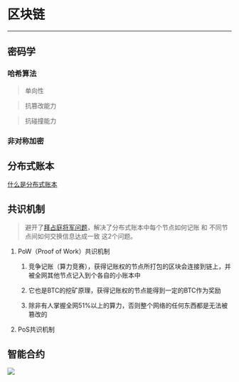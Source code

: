 # 区块链

---

## 密码学

### 哈希算法

>单向性

>抗篡改能力

>抗碰撞能力

### 非对称加密


## 分布式账本

[什么是分布式账本](https://mp.weixin.qq.com/s?__biz=MzUxODk1OTA0OA==&mid=2247485997&idx=1&sn=92b93dd12fc586311207c83b32823255&chksm=f981b08acef6399cf8bc9bf5da323587bb773665ae22c7b16db7e4609266029f96243749107e&scene=0&xtrack=1&key=ebbdd804d597c249ccfc81d6c6e85ba3747cca98d8de8a478e352a1d28d3ab0c0bd6659cc3eb89f2e10e4e25380cb0acd9c4902de4bf8730b6562be5c18e0de6f523a624fcac91fa2e582a2694a8dfbd&ascene=1&uin=MjAzNDY1ODcwMg%3D%3D&devicetype=Windows+10&version=62070158&lang=zh_CN&exportkey=AcCKv30f7uXDEXpluuy9ZyY%3D&pass_ticket=bsOi98qwF0uGoGAaJNml9Hc1IPDB7TRF7ImnX1qC0scVZPr7accRbvWvGNBoOiOH)

## 共识机制

>避开了[拜占庭将军问题](https://mp.weixin.qq.com/s?__biz=MzUxODk1OTA0OA==&mid=2247486019&idx=1&sn=29d41e922261f055345c23ad6927a6bd&chksm=f981b0e4cef639f20ba474323fe09a12bc9f02334500b545ced6821e878620256e8c9c436373&scene=0&xtrack=1&key=9ecd34f3bc5b51bcb6b80c6f7cb5e35738804220f4c2ad4cba088bde6c0e5ec55c3e2c682b5f5a6c74f75cf2e09255ca5bfc1b5d291d09bd3cc3019f1b70e656b0fdb63628dd77c83d6869bbeb221cc3&ascene=1&uin=MjAzNDY1ODcwMg%3D%3D&devicetype=Windows+10&version=62070158&lang=zh_CN&exportkey=AeL%2BCuth0h%2Bq%2BikVIxm%2Bc9E%3D&pass_ticket=UGCHR3zToo%2Fd2y%2BkQ4JHQoWRb%2FodqadVLLyGY2BLNcd42Ct8v4nuzxa2tH%2F7UjTB)，解决了分布式账本中每个节点如何记账 和 不同节点间如何交换信息达成一致 这2个问题。

1. PoW（Proof of Work）共识机制

    1. 竞争记账（算力竞赛），获得记账权的节点所打包的区块会连接到链上，并被全网其他节点记入到个各自的小账本中

    2. 它也是BTC的挖矿原理，获得记账权的节点能得到一定的BTC作为奖励

    3. 除非有人掌握全网51%以上的算力，否则整个网络的任何东西都是无法被篡改的

2. PoS共识机制

## 智能合约

<img src="https://graph.baidu.com/resource/112ef5058cdcafacac76a01575717065.jpg" />